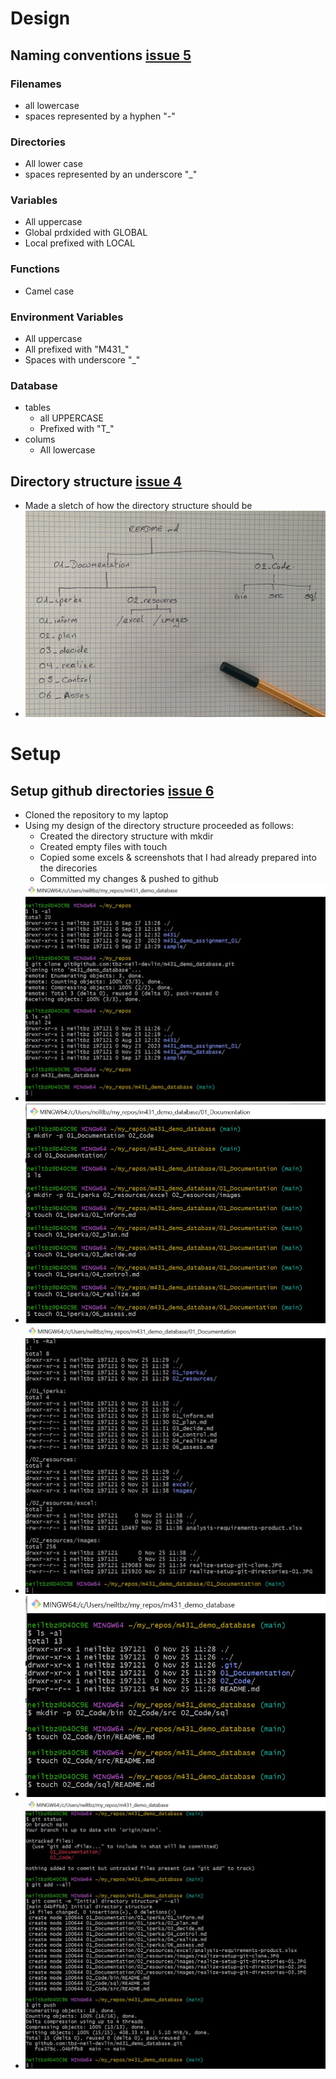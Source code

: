
# Design
## Naming conventions [issue 5]
### Filenames
* all lowercase
* spaces represented by a hyphen "-"
### Directories
* All lower case
* spaces represented by an underscore "_"
### Variables
* All uppercase
* Global prdxided with GLOBAL
* Local prefixed with LOCAL
### Functions
* Camel case
### Environment Variables
* All uppercase
* All prefixed with "M431_"
* Spaces with underscore "_"
### Database
* tables
  * all UPPERCASE
  * Prefixed with "T_" 
* colums
  * All lowercase

## Directory structure [issue 4]
* Made a sletch of how the directory structure should be
* ![sketch direcories][design1]



# Setup
## Setup github directories [issue 6]
* Cloned the repository to my laptop
* Using my design of the directory structure proceeded as follows: 
  * Created the directory structure with mkdir
  * Created empty files with touch
  * Copied some excels & screenshots that I had already prepared into the direcories
  * Committed my changes & pushed to github
* ![setup direcories][setup1]
* ![setup direcories][setup2]
* ![setup direcories][setup3]
* ![setup direcories][setup4]
* ![setup direcories][setup5]

[issue 4]: https://github.com/tbz-neil-devlin/m431_demo_database/issues/4
[issue 5]: https://github.com/tbz-neil-devlin/m431_demo_database/issues/5
[issue 6]: https://github.com/tbz-neil-devlin/m431_demo_database/issues/6


[design1]: ../02_resources/images/realize-design-sketch-directories.jpeg
[setup1]: ../02_resources/images/realize-setup-git-clone.JPG
[setup2]: ../02_resources/images/realize-setup-git-directories-01.JPG
[setup3]: ../02_resources/images/realize-setup-git-directories-02.JPG
[setup4]: ../02_resources/images/realize-setup-git-directories-03.JPG
[setup5]: ../02_resources/images/realize-setup-git-directories-04.JPG